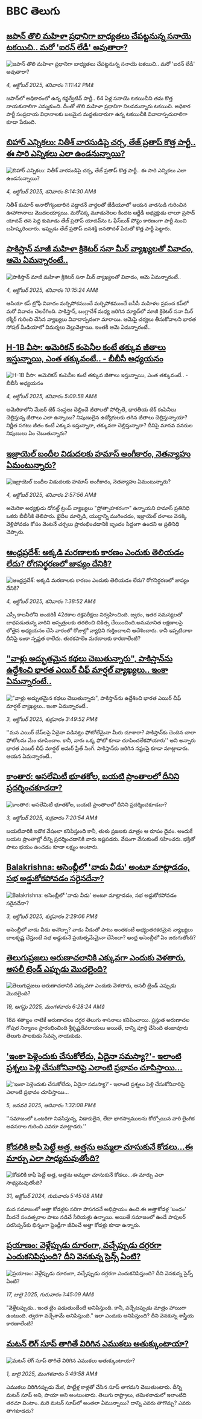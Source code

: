 # BBC తెలుగు## [జపాన్ తొలి మహిళా ప్రధానిగా బాధ్యతలు చేపట్టనున్న సనాయె టకయిచి.. మరో 'ఐరన్ లేడీ' అవుతారా?](https://www.bbc.com/telugu/articles/cr4q9rpw37po?at_medium=RSS&at_campaign=rss?at_campaign=githubrss)![జపాన్ తొలి మహిళా ప్రధానిగా బాధ్యతలు చేపట్టనున్న సనాయె టకయిచి.. మరో 'ఐరన్ లేడీ' అవుతారా?](https://ichef.bbci.co.uk/ace/ws/240/cpsprodpb/a26b/live/8d355dd0-a117-11f0-928c-71dbb8619e94.jpg)_4, అక్టోబర్ 2025, శనివారం 1:11:42 PMకి_జపాన్‌లో అధికారంలో ఉన్న కన్జర్వేటివ్ పార్టీ.. 64 ఏళ్ల సనాయె టకయిచీని తమ కొత్త నాయకురాలిగా ఎన్నుకుంది. దీంతో తొలి మహిళా ప్రధానిగా నిలవనున్నారు టకయిచి. అధికార పార్టీ సంప్రదాయ విధానాలకు బలమైన మద్దతుదారుగా ఉన్న టకయిచీకి వివాదాస్పదురాలిగా కూడా పేరుంది.## [బిహార్ ఎన్నికలు: నితీశ్ వారసుడిపై చర్చ, తేజ్ ప్రతాప్ కొత్త పార్టీ.. ఈ సారి ఎన్నికలు ఎలా ఉండనున్నాయి? ](https://www.bbc.com/telugu/articles/c20zy1p92dqo?at_medium=RSS&at_campaign=rss?at_campaign=githubrss)![బిహార్ ఎన్నికలు: నితీశ్ వారసుడిపై చర్చ, తేజ్ ప్రతాప్ కొత్త పార్టీ.. ఈ సారి ఎన్నికలు ఎలా ఉండనున్నాయి? ](https://ichef.bbci.co.uk/ace/ws/240/cpsprodpb/e270/live/314281a0-a02d-11f0-9eee-8f8d46a446f2.jpg)_4, అక్టోబర్ 2025, శనివారం 8:14:30 AMకి_నితీశ్ కుమార్ అనారోగ్యంబారిన పడ్డారనే వార్తలతో  జేడీయూలో ఆయన వారసుడి గురించిన ఊహాగానాలు మొదలయ్యాయి.  మరోపక్క  మూడునెలల కిందట ఆర్జేడీ అధ్యక్షుడు లాలూ ప్రసాద్ యాదవ్ తన పెద్ద కుమాడు తేజ్ ప్రతాప్ యాదవ్‌ను ఓ ఫేస్‌బుక్ పోస్టు కారణంగా   పార్టీ నుంచి బహిష్కరించారు. ఇప్పుడు తేజ్ ప్రతాప్ జనశక్తి జనతాదళ్ పేరుతో కొత్త  పార్టీ పెట్టారు.## [పాకిస్తాన్ మాజీ మహిళా క్రికెటర్ సనా మీర్ వ్యాఖ్యలతో వివాదం, ఆమె ఏమన్నారంటే.. ](https://www.bbc.com/telugu/articles/cg42dy035lwo?at_medium=RSS&at_campaign=rss?at_campaign=githubrss)![పాకిస్తాన్ మాజీ మహిళా క్రికెటర్ సనా మీర్ వ్యాఖ్యలతో వివాదం, ఆమె ఏమన్నారంటే.. ](https://ichef.bbci.co.uk/ace/ws/240/cpsprodpb/c0e9/live/f108c2c0-a0ea-11f0-b741-177e3e2c2fc7.jpg)_4, అక్టోబర్ 2025, శనివారం 10:15:24 AMకి_ఆసియా కప్ ట్రోఫీ వివాదం మర్చిపోకముందే మర్చిపోకముందే ఐసీసీ మహిళల ప్రపంచ కప్‌లో మరో వివాదం చెలరేగింది. పాకిస్తాన్, బంగ్లాదేశ్ మధ్య జరిగిన మ్యాచ్‌లో మాజీ క్రికెటర్ సనా మీర్ కశ్మీర్ గురించి చేసిన వ్యాఖ్యలు వివాదాస్పదంగా మారాయి. ఆమెపై చర్యలు తీసుకోవాలని భారత సోషల్ మీడియాలో విమర్శలు వెల్లువెత్తాయి. ఇంతకీ ఆమె ఏమన్నారంటే..## [H-1B వీసా: అమెరికన్ కంపెనీల కంటే తక్కువ జీతాలు ఇస్తున్నాయి, ఎంత తక్కువంటే.. - బీబీసీ అధ్యయనం](https://www.bbc.com/telugu/articles/c8jm23n7zvgo?at_medium=RSS&at_campaign=rss?at_campaign=githubrss)![H-1B వీసా: అమెరికన్ కంపెనీల కంటే తక్కువ జీతాలు ఇస్తున్నాయి, ఎంత తక్కువంటే.. - బీబీసీ అధ్యయనం](https://ichef.bbci.co.uk/ace/ws/240/cpsprodpb/90c9/live/51b7d880-a056-11f0-928c-71dbb8619e94.jpg)_4, అక్టోబర్ 2025, శనివారం 5:09:58 AMకి_అమెరికాలోని మేజర్ టెక్ సంస్థలు చెల్లించే జీతాలతో పోల్చితే, భారతీయ టెక్ కంపెనీలు చెల్లిస్తున్న జీతాలు ఎలా ఉన్నాయి? నిపుణులైన ఉద్యోగులకు తగిన జీతాలు చెల్లిస్తున్నాయా? నిర్ణీత సగటు జీతం కంటే ఎక్కువ ఇస్తున్నారా, తక్కువగా చెల్లిస్తున్నారా?  దీనిపై మానవ వనరుల నిపుణులు ఏం చెబుతున్నారు?## [ఇజ్రాయెల్ బందీల విడుదలకు హమాస్ అంగీకారం, నెతన్యాహు ఏమంటున్నారు? ](https://www.bbc.com/telugu/articles/crrj8gqn2gyo?at_medium=RSS&at_campaign=rss?at_campaign=githubrss)![ఇజ్రాయెల్ బందీల విడుదలకు హమాస్ అంగీకారం, నెతన్యాహు ఏమంటున్నారు? ](https://ichef.bbci.co.uk/ace/ws/240/cpsprodpb/78ab/live/2ca9c6c0-a0c9-11f0-92db-77261a15b9d2.jpg)_4, అక్టోబర్ 2025, శనివారం 2:57:56 AMకి_అమెరికా అధ్యక్షుడు డోనల్డ్ ట్రంప్ వ్యాఖ్యలు "ప్రోత్సాహకరంగా" ఉన్నాయని హమాస్ ప్రతినిధి ఒకరు బీబీసీకి తెలిపారు. ఖైదీల మార్పిడి, యుద్ధాన్ని ముగించడం, ఇజ్రాయెల్ దళాలు వెనక్కి వెళ్లిపోవడం కోసం వెంటనే చర్చలు ప్రారంభించడానికి బృందం సిద్ధంగా ఉందని ఆ ప్రతినిధి చెప్పారు.## [ఆంధ్రప్రదేశ్: అక్కడి మరణాలకు కారణం ఎందుకు తెలియడం లేదు? రోగనిర్థరణలో జాప్యం దేనికి? ](https://www.bbc.com/telugu/articles/ckg341vjd7jo?at_medium=RSS&at_campaign=rss?at_campaign=githubrss)![ఆంధ్రప్రదేశ్: అక్కడి మరణాలకు కారణం ఎందుకు తెలియడం లేదు? రోగనిర్థరణలో జాప్యం దేనికి? ](https://ichef.bbci.co.uk/ace/ws/240/cpsprodpb/1499/live/d292db70-a06b-11f0-928c-71dbb8619e94.jpg)_4, అక్టోబర్ 2025, శనివారం 1:38:52 AMకి_ఎస్సీ కాలనీలోని అందరికీ 42రకాల రక్తపరీక్షలు నిర్వహించింది. జ్వరం, ఇతర సమస్యలతో బాధపడుతున్న వారిని ఆస్పత్రులకు తరలించి చికిత్స చేయించింది.అనుమానిత లక్షణాలపై లోతైన అధ్యయనం చేసి వారంలో రోజుల్లో వ్యాధిని గుర్తించాలని ఆదేశించారు. కానీ ఇప్పటిదాకా దీనిపై ఇంకా స్పష్టత రాలేదు. తురకపాలెం మరణాలకు కారణాలేంటి?## ["వాళ్లు అద్భుతమైన కథలు చెబుతున్నారు", పాకిస్తాన్‌‌‌ను ఉద్దేశించి భారత ఎయిర్‌ చీఫ్ మార్షల్ వ్యాఖ్యలు.. ఇంకా ఏమన్నారంటే..](https://www.bbc.com/telugu/articles/cz08jem75y7o?at_medium=RSS&at_campaign=rss?at_campaign=githubrss)!["వాళ్లు అద్భుతమైన కథలు చెబుతున్నారు", పాకిస్తాన్‌‌‌ను ఉద్దేశించి భారత ఎయిర్‌ చీఫ్ మార్షల్ వ్యాఖ్యలు.. ఇంకా ఏమన్నారంటే..](https://ichef.bbci.co.uk/ace/ws/240/cpsprodpb/f87b/live/11aaa920-a06a-11f0-92db-77261a15b9d2.jpg)_3, అక్టోబర్ 2025, శుక్రవారం 3:49:52 PMకి_''మన ఎయిర్ బేస్‌లపై ఏదైనా పడినట్లు ఫోటోలేమైనా మీరు చూశారా? పాకిస్తాన్‌కు చెందిన చాలా ఫోటోలను మేం చూపించాం. కానీ, వారు ఒక్క ఫోటో కూడా చూపించలేకపోయారు'' అని అన్నారు భారత ఎయిర్ చీఫ్ మార్షల్ అమర్ ప్రీత్ సింగ్. పాకిస్తాన్‌కు జరిగిన నష్టంపై కూడా మాట్లాడారు. ఆయన ఏమన్నారంటే..## [కాంతార: అసలేమిటీ భూతకోల, బయటి ప్రాంతాలలో దీనిని ప్రదర్శించకూడదా?  ](https://www.bbc.com/telugu/articles/cr5qjnvzg7no?at_medium=RSS&at_campaign=rss?at_campaign=githubrss)![కాంతార: అసలేమిటీ భూతకోల, బయటి ప్రాంతాలలో దీనిని ప్రదర్శించకూడదా?  ](https://ichef.bbci.co.uk/ace/ws/240/cpsprodpb/c56a/live/c8838e90-9f8f-11f0-b741-177e3e2c2fc7.jpg)_3, అక్టోబర్ 2025, శుక్రవారం 7:20:54 AMకి_బయటివారికి ఇదొక వేషంలా కనిపిస్తుంది కానీ, తుళు ప్రజలకు మాత్రం ఆ రూపం దైవం. అందుకే బయట ప్రాంతాల్లో దీన్ని ప్రదర్శించడానికి వారు ఇష్టపడరు. వేషంగా వేసుకుంటే సహించరు. భక్తితో పాటు భయం ఉంచడం కూడా లక్ష్యం అంటారు.## [Balakrishna: అసెంబ్లీలో 'వాడు వీడు' అంటూ మాట్లాడడం, సభ అడ్డుకోకపోవడం సరైనదేనా? ](https://www.bbc.com/telugu/articles/c8ex2g86xkeo?at_medium=RSS&at_campaign=rss?at_campaign=githubrss)![Balakrishna: అసెంబ్లీలో 'వాడు వీడు' అంటూ మాట్లాడడం, సభ అడ్డుకోకపోవడం సరైనదేనా? ](https://ichef.bbci.co.uk/ace/ws/240/cpsprodpb/c8f6/live/39b19b00-a064-11f0-92db-77261a15b9d2.jpg)_3, అక్టోబర్ 2025, శుక్రవారం 2:29:06 PMకి_అసెంబ్లీలో వాడు వీడు అనొచ్చా? వాడు వీడుతో పాటు అంతకంటే అభ్యంతరకరమైన వ్యాఖ్యలు బాలకృష్ణ చేస్తుంటే సభ అడ్డుకునే  ప్రయత్నమేమైనా చేసిందా? ఆంధ్ర అసెంబ్లీలో ఏం జరుగుతోంది?## [తెలుగుప్రజలు అరుణాచలానికి ఎక్కువగా ఎందుకు వెళతారు, అసలీ ట్రెండ్ ఎప్పుడు మొదలైంది? ](https://www.bbc.com/telugu/articles/c8jp32zrzxpo?at_medium=RSS&at_campaign=rss?at_campaign=githubrss)![తెలుగుప్రజలు అరుణాచలానికి ఎక్కువగా ఎందుకు వెళతారు, అసలీ ట్రెండ్ ఎప్పుడు మొదలైంది? ](https://ichef.bbci.co.uk/ace/ws/240/cpsprodpb/cf2d/live/01932bf0-7d85-11f0-98a0-956f61945264.jpg)_19, ఆగస్టు 2025, మంగళవారం 6:28:24 AMకి_18వ శతాబ్దం నాటికే అరుణాచలం దగ్గర తెలుగు శాసనాలు కనిపించాయి. ప్రస్తుత అరుణాచల గోపుర నిర్మాణం ప్రారంభించింది శ్రీకృష్ణదేవరాయలు అయితే, దాన్ని పూర్తి చేసింది తంజావూరు తెలుగు పాలకుడు సేవప్ప నాయకుడు.## ['ఇంకా పెళ్లెందుకు చేసుకోలేదు, ఏదైనా సమస్యా?'- ఇలాంటి ప్రశ్నలు పెళ్లి చేసుకోనివారిపై ఎలాంటి ప్రభావం చూపిస్తాయి... ](https://www.bbc.com/telugu/articles/cgq1w3lz7yyo?at_medium=RSS&at_campaign=rss?at_campaign=githubrss)!['ఇంకా పెళ్లెందుకు చేసుకోలేదు, ఏదైనా సమస్యా?'- ఇలాంటి ప్రశ్నలు పెళ్లి చేసుకోనివారిపై ఎలాంటి ప్రభావం చూపిస్తాయి... ](https://ichef.bbci.co.uk/ace/ws/240/cpsprodpb/f6de/live/72c94a60-cb3e-11ef-87df-d575b9a434a4.jpg)_5, జనవరి 2025, ఆదివారం 1:32:08 PMకి_''సమాజంలో ఒంటరిగా నివసిస్తున్న, విడాకులైన, లేదా భాగస్వాములను కోల్పోయిన వారి లైంగిక అవసరాల గురించి ఎవరూ మాట్లాడరు.''## [కోడలికి కాఫీ పెట్టే అత్త, అత్తను అమ్మలా చూసుకునే కోడలు...ఈ మార్పు ఎలా సాధ్యమవుతోంది?](https://www.bbc.com/telugu/articles/c1l41zl8el2o?at_medium=RSS&at_campaign=rss?at_campaign=githubrss)![కోడలికి కాఫీ పెట్టే అత్త, అత్తను అమ్మలా చూసుకునే కోడలు...ఈ మార్పు ఎలా సాధ్యమవుతోంది?](https://ichef.bbci.co.uk/ace/ws/240/cpsprodpb/2b61/live/9176a6d0-8b0e-11ef-a81b-b1eda9741da3.jpg)_31, అక్టోబర్ 2024, గురువారం 5:45:08 AMకి_మన సమాజంలో అత్తా కోడళ్లకు సరిగా పొసగదనే అభిప్రాయం ఉంది.ఈ అత్తాకోడళ్ల ‘బంధం’ మీదనే సంవత్సరాల పాటు నడిచే సీరియళ్లు ఉన్నాయి. అయితే సమాజంలో ఉండే పాపులర్ పరసెప్సన్‌కు భిన్నంగా ఫ్రెండ్లీగా జీవించే అత్తా కోడళ్లు కూడా ఉన్నారు.## [ప్రయాణం: వెళ్లేప్పుడు దూరంగా, వచ్చేప్పుడు దగ్గరగా ఎందుకనిపిస్తుంది? దీని వెనకున్న సైన్స్ ఏంటి?](https://www.bbc.com/telugu/articles/c0l4y727n1jo?at_medium=RSS&at_campaign=rss?at_campaign=githubrss)![ప్రయాణం: వెళ్లేప్పుడు దూరంగా, వచ్చేప్పుడు దగ్గరగా ఎందుకనిపిస్తుంది? దీని వెనకున్న సైన్స్ ఏంటి?](https://ichef.bbci.co.uk/ace/ws/240/cpsprodpb/054c/live/6957c010-62b0-11f0-8e78-11023c48a856.png)_17, జులై 2025, గురువారం 1:45:09 AMకి_"వెళ్లేటప్పుడు.. ఇంత టైం పడుతుందేంటి అనిపిస్తుంది. కానీ, వచ్చేటప్పుడు మాత్రం హాయిగా ఉంటుంది. త్వరగా వచ్చేశామే అనిపిస్తుంది." ఇలా ఎందుకు అనిపిస్తుంది? దీని వెనకున్న శాస్త్రీయ కారణాలేంటి?## [మటన్ లెగ్ సూప్ తాగితే విరిగిన ఎముకలు అతుక్కుంటాయా?](https://www.bbc.com/telugu/articles/c0l4g92j8kzo?at_medium=RSS&at_campaign=rss?at_campaign=githubrss)![మటన్ లెగ్ సూప్ తాగితే విరిగిన ఎముకలు అతుక్కుంటాయా?](https://ichef.bbci.co.uk/ace/ws/240/cpsprodpb/b31e/live/cce532c0-6d41-11f0-9462-bb509dc78127.jpg)_1, జులై 2025, మంగళవారం 5:49:58 AMకి_ఎముకలు విరిగినప్పుడు మేక, పొట్టేళ్ల కాళ్లతో చేసిన సూప్ తాగమని చెబుతుంటారు. దీన్ని మటన్ సూప్ అని, పాయా అని అంటుంటారు. తెలుగు రాష్ట్రాలు, తమిళనాడులో ఇలాంటిది తరచూ వింటాం. మరి మటన్ సూప్‌లో అంతలా ఏమున్నాయి? దాన్ని ఎవరు తాగొచ్చు? ఎవరు తాగకూడదు?